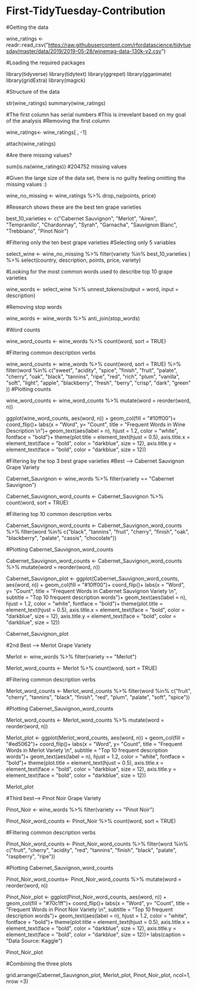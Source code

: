 # First-TidyTuesday-Contribution

#Getting the data

wine_ratings <- readr::read_csv("https://raw.githubusercontent.com/rfordatascience/tidytuesday/master/data/2019/2019-05-28/winemag-data-130k-v2.csv")

#Loading the required packages

library(tidyverse)
library(tidytext)
library(ggrepel)
library(gganimate)
library(gridExtra)
library(magick)


#Structure of the data

str(wine_ratings)
summary(wine_ratings)

#The first column has serial numbers
#This is irrevelant based on my goal of the analysis
#Removing the first column

wine_ratings<- wine_ratings[ , -1]

attach(wine_ratings)


#Are there missing values?

sum(is.na(wine_ratings))
#204752 missing values

#Given the large size of the data set, there is no guilty feeling omitting the missing values :)

wine_no_missing <- wine_ratings %>% 
  drop_na(points, price)

#Research shows these are the best ten grape varieties

best_10_varieties <- c("Cabernet Sauvignon", "Merlot", "Airen", "Tempranillo", 
                    "Chardonnay", "Syrah", "Garnacha", "Sauvignon Blanc", "Trebbiano", "Pinot Noir")


#Filtering only the ten best grape varieties
#Selecting only 5 variables

select_wine <- wine_no_missing %>% 
  filter(variety %in% best_10_varieties ) %>% 
  select(country, description, points, price, variety)

#Looking for the most common words used to describe top 10 grape varieties

wine_words <- select_wine %>% 
    unnest_tokens(output = word, input = description) 

#Removing stop words

wine_words  <- wine_words  %>%
    anti_join(stop_words)

#Word counts

wine_word_counts <- wine_words  %>% 
  count(word, sort = TRUE) 

#Filtering common description verbs

wine_word_counts <- wine_words  %>% 
  count(word, sort = TRUE) %>%
  filter(word %in% c("sweet", "acidity", "spice", "finish",
                     "fruit", "palate", "cherry", "oak", "black", "tannins", "ripe",
                     "red", "rich", "plum", "vanilla", "soft", "light", "apple", 
                     "blackberry", "fresh", "berry", "crisp", "dark", "green" ))
#Plotting counts

wine_word_counts <- wine_word_counts %>%
  mutate(word = reorder(word, n))

ggplot(wine_word_counts, aes(word, n)) +
  geom_col(fill = "#10ff00")+
  coord_flip()+
  labs(x = "Word", y= "Count", 
       title = "Frequent Words in Wine Description \n")+
  geom_text(aes(label = n), hjust = 1.2, 
            color = "white", fontface = "bold")+
  theme(plot.title = element_text(hjust = 0.5),
        axis.title.x = element_text(face = "bold", color = "darkblue", size = 12),
        axis.title.y = element_text(face = "bold", color = "darkblue",
                                    size = 12)) 

#Filtering by the top 3 best grape varieties
#Best --> Cabernet Sauvignon Grape Variety

Cabernet_Sauvignon <- wine_words %>%
  filter(variety == "Cabernet Sauvignon")


Cabernet_Sauvignon_word_counts <- Cabernet_Sauvignon %>% 
  count(word, sort = TRUE) 

#Filtering top 10 common description verbs

Cabernet_Sauvignon_word_counts <- Cabernet_Sauvignon_word_counts  %>%
  filter(word %in% c("black", "tannins", "fruit",
                     "cherry", "finish", "oak", "blackberry", "palate", "cassis", "chocolate"))
                     
                     
#Plotting Cabernet_Sauvignon_word_counts

Cabernet_Sauvignon_word_counts <- Cabernet_Sauvignon_word_counts %>%
  mutate(word = reorder(word, n))

Cabernet_Sauvignon_plot <- ggplot(Cabernet_Sauvignon_word_counts, aes(word, n)) +
  geom_col(fill = "#10ff00")+
  coord_flip()+
  labs(x = "Word", y= "Count", 
       title = "Frequent Words in Cabernet Sauvignon Variety \n",
       subtitle = "Top 10 frequent description words")+
  geom_text(aes(label = n), hjust = 1.2, 
            color = "white", fontface = "bold")+
  theme(plot.title = element_text(hjust = 0.5),
        axis.title.x = element_text(face = "bold", color = "darkblue", size = 12),
        axis.title.y = element_text(face = "bold", color = "darkblue",
                                    size = 12)) 

Cabernet_Sauvignon_plot

#2nd Best --> Merlot Grape Variety

Merlot <- wine_words %>%
  filter(variety == "Merlot")


Merlot_word_counts <- Merlot %>% 
  count(word, sort = TRUE) 

#Filtering common description verbs

Merlot_word_counts <- Merlot_word_counts %>%
  filter(word %in% c("fruit",
                     "cherry", "tannins", "black", "finish", "red", "plum", "palate", "soft", "spice"))
                     
#Plotting Cabernet_Sauvignon_word_counts

Merlot_word_counts <- Merlot_word_counts  %>%
  mutate(word = reorder(word, n))

Merlot_plot <- ggplot(Merlot_word_counts, aes(word, n)) +
  geom_col(fill = "#ed5062")+
  coord_flip()+
  labs(x = "Word", y= "Count", 
       title = "Frequent Words in Merlot Variety \n",
       subtitle = "Top 10 frequent description words")+
  geom_text(aes(label = n), hjust = 1.2, 
            color = "white", fontface = "bold")+
  theme(plot.title = element_text(hjust = 0.5),
        axis.title.x = element_text(face = "bold", color = "darkblue", size = 12),
        axis.title.y = element_text(face = "bold", color = "darkblue",
                                    size = 12)) 

Merlot_plot

#Third best--> Pinot Noir Grape Variety

Pinot_Noir <- wine_words %>%
  filter(variety == "Pinot Noir")


Pinot_Noir_word_counts <- Pinot_Noir %>% 
  count(word, sort = TRUE) 

#Filtering common description verbs

Pinot_Noir_word_counts <- Pinot_Noir_word_counts %>%
  filter(word %in% c("fruit",
                     "cherry", "acidity", "red", "tannins", "finish", 
                     "black", "palate", "raspberry", "ripe"))
                     
#Plotting Cabernet_Sauvignon_word_counts

Pinot_Noir_word_counts<- Pinot_Noir_word_counts  %>%
  mutate(word = reorder(word, n))

Pinot_Noir_plot <- ggplot(Pinot_Noir_word_counts, aes(word, n)) +
  geom_col(fill = "#70c1ff")+
  coord_flip()+
  labs(x = "Word", y= "Count", 
       title = "Frequent Words in Pinot Noir Variety \n",
       subtitle = "Top 10 frequent description words")+
  geom_text(aes(label = n), hjust = 1.2, 
            color = "white", fontface = "bold")+
  theme(plot.title = element_text(hjust = 0.5),
        axis.title.x = element_text(face = "bold", color = "darkblue", size = 12),
        axis.title.y = element_text(face = "bold", color = "darkblue",
                                    size = 12))+
  labs(caption  = "Data Source: Kaggle")

Pinot_Noir_plot

#Combining the three plots

grid.arrange(Cabernet_Sauvignon_plot, Merlot_plot, 
             Pinot_Noir_plot, ncol=1, nrow =3)
